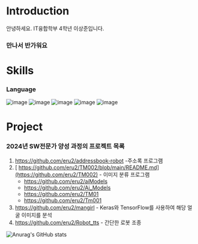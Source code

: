 # Introduction
안녕하세요. IT융합학부 4학년 이상준입니다.
### 만나서 반가워요

# Skills
### Language  
![image](https://github.com/eru2/eru2/assets/165991738/dfc3d071-62c8-44de-a250-2379239ad003)
![image](https://github.com/eru2/eru2/assets/165991738/a5007ea6-b96b-4e08-bacd-0587e60a599c)
![image](https://github.com/eru2/eru2/assets/165991738/1f0af844-ef45-4385-a857-b26747496208)
![image](https://github.com/eru2/eru2/assets/165991738/db07f565-f6c1-4269-a80b-a94bf35b779e)
![image](https://github.com/eru2/eru2/assets/165991738/bd20d295-bbc3-498a-b4d2-bc2b0cc8f1de)



<!---
eru2/eru2 is a ✨ special ✨ repository because its `README.md` (this file) appears on your GitHub profile.
You can click the Preview link to take a look at your changes.
--->





# Project
### 2024년 SW전문가 양성 과정의 프로젝트 목록  
1. https://github.com/eru2/addressbook-robot -주소록 프로그램
2. [ https://github.com/eru2/TM002/blob/main/README.md](https://github.com/eru2/TM002) - 이미지 분류 프로그램
   - https://github.com/eru2/aiModels
   - https://github.com/eru2/Ai_Models
   - https://github.com/eru2/TM01
   - https://github.com/eru2/Tm001
3. https://github.com/eru2/mangirl - Keras와 TensorFlow를 사용하여 해당 얼굴 이미지를 분석
4. https://github.com/eru2/Robot_tts - 간단한 로봇 조종



  ![Anurag's GitHub stats](https://github-readme-stats.vercel.app/api?username=eru2&show_icons=true&theme=radical)
